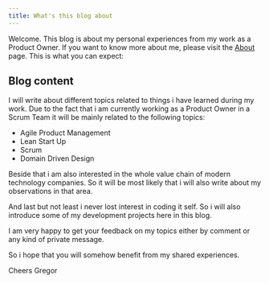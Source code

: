 ```yaml
---
title: What's this blog about
---
```

Welcome. This blog is about my personal experiences from my work as a Product Owner. If you want to know more about me, please visit the [About](/about) page. This is what you can expect: 
<!-- more -->

## Blog content
I will write about different topics related to things i have learned during my work. Due to the fact that i am currently working as a Product Owner in a Scrum Team it will be mainly related to the following topics:
* Agile Product Management
* Lean Start Up
* Scrum
* Domain Driven Design
 
Beside that i am also interested in the whole value chain of modern technology companies. So it will be most likely that i will also write about my observations in that area.

And last but not least i never lost interest in coding it self. So i will also introduce some of my development projects here in this blog.

I am very happy to get your feedback on my topics either by comment or any kind of private message. 

So i hope that you will somehow benefit from my shared experiences. 

Cheers
Gregor
